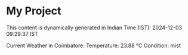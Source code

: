# My Project

This content is dynamically generated in Indian Time (IST): 2024-12-03 09:29:37 IST


Current Weather in Coimbatore:
Temperature: 23.88 °C
Condition: mist
